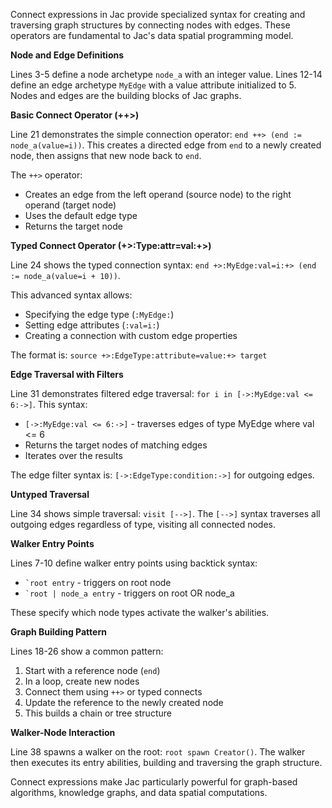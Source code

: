 Connect expressions in Jac provide specialized syntax for creating and traversing graph structures by connecting nodes with edges. These operators are fundamental to Jac's data spatial programming model.

**Node and Edge Definitions**

Lines 3-5 define a node archetype `node_a` with an integer value. Lines 12-14 define an edge archetype `MyEdge` with a value attribute initialized to 5. Nodes and edges are the building blocks of Jac graphs.

**Basic Connect Operator (++>)**

Line 21 demonstrates the simple connection operator: `end ++> (end := node_a(value=i))`. This creates a directed edge from `end` to a newly created node, then assigns that new node back to `end`.

The `++>` operator:
- Creates an edge from the left operand (source node) to the right operand (target node)
- Uses the default edge type
- Returns the target node

**Typed Connect Operator (+>:Type:attr=val:+>)**

Line 24 shows the typed connection syntax: `end +>:MyEdge:val=i:+> (end := node_a(value=i + 10))`.

This advanced syntax allows:
- Specifying the edge type (`:MyEdge:`)
- Setting edge attributes (`:val=i:`)
- Creating a connection with custom edge properties

The format is: `source +>:EdgeType:attribute=value:+> target`

**Edge Traversal with Filters**

Line 31 demonstrates filtered edge traversal: `for i in [->:MyEdge:val <= 6:->]`. This syntax:
- `[->:MyEdge:val <= 6:->]` - traverses edges of type MyEdge where val <= 6
- Returns the target nodes of matching edges
- Iterates over the results

The edge filter syntax is: `[->:EdgeType:condition:->]` for outgoing edges.

**Untyped Traversal**

Line 34 shows simple traversal: `visit [-->]`. The `[-->]` syntax traverses all outgoing edges regardless of type, visiting all connected nodes.

**Walker Entry Points**

Lines 7-10 define walker entry points using backtick syntax:
- `` `root entry `` - triggers on root node
- `` `root | node_a entry `` - triggers on root OR node_a

These specify which node types activate the walker's abilities.

**Graph Building Pattern**

Lines 18-26 show a common pattern:
1. Start with a reference node (`end`)
2. In a loop, create new nodes
3. Connect them using `++>` or typed connects
4. Update the reference to the newly created node
5. This builds a chain or tree structure

**Walker-Node Interaction**

Line 38 spawns a walker on the root: `root spawn Creator()`. The walker then executes its entry abilities, building and traversing the graph structure.

Connect expressions make Jac particularly powerful for graph-based algorithms, knowledge graphs, and data spatial computations.